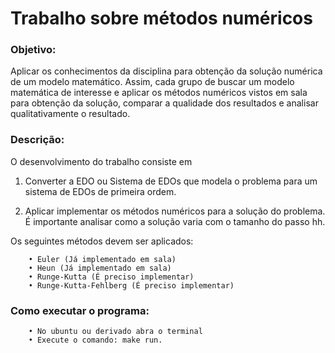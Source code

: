 # **Trabalho sobre métodos numéricos**

### Objetivo:

Aplicar os conhecimentos da disciplina para obtenção da solução numérica de um modelo matemático. 
Assim, cada grupo de buscar um modelo matemática de interesse e aplicar os métodos numéricos vistos 
em sala para obtenção da solução, comparar a qualidade dos resultados e analisar qualitativamente o resultado.

### Descrição: 

O desenvolvimento do trabalho consiste em

1) Converter a EDO ou Sistema de EDOs que modela o problema para um sistema de EDOs de primeira ordem.

2) Aplicar implementar os métodos numéricos para a solução do problema. É importante analisar como a solução varia com o tamanho do passo hh.  

Os seguintes métodos devem ser aplicados:

        • Euler (Já implementado em sala)
        • Heun (Já implementado em sala)
        • Runge-Kutta (É preciso implementar)
        • Runge-Kutta-Fehlberg (É preciso implementar)

### Como executar o programa:
        • No ubuntu ou derivado abra o terminal
        • Execute o comando: make run.
      
